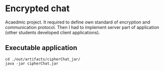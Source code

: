 # Encrypted chat
Acaedmic project. It required to define own standard of encryption and communication protocol. Then I had to implement server part of application (other students developed client applications).

## Executable application
```
cd ./out/artifacts/cipherChat_jar/
java -jar cipherChat.jar
```
